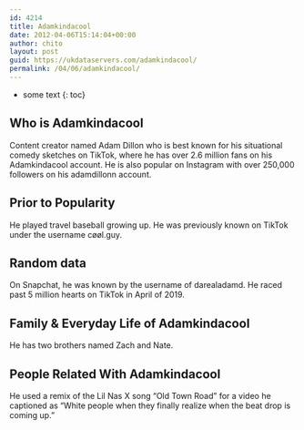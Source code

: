 ```yaml
---
id: 4214
title: Adamkindacool
date: 2012-04-06T15:14:04+00:00
author: chito
layout: post
guid: https://ukdataservers.com/adamkindacool/
permalink: /04/06/adamkindacool/
---
```


* some text
{: toc}
          
          
## Who is  Adamkindacool
                  
                  
                  
Content creator named Adam Dillon who is best known for his situational comedy sketches on TikTok, where he has over 2.6 million fans on his Adamkindacool account. He is also popular on Instagram with over 250,000 followers on his adamdillonn account.
                  
                
                
                
## Prior to Popularity 
                  
                  
                  
He played travel baseball growing up. He was previously known on TikTok under the username cøøl.guy. 
                  
                
                
                
## Random data 
                  
                  
                  
On Snapchat, he was known by the username of darealadamd. He raced past 5 million hearts on TikTok in April of 2019.
                  
                
                
                
## Family & Everyday Life of Adamkindacool
                  
                  
                  
He has two brothers named Zach and Nate.
                  
                
                
                
## People Related With  Adamkindacool
                  
                  
                  
He used a remix of the Lil Nas X song &#8220;Old Town Road&#8221; for a video he captioned as &#8220;White people when they finally realize when the beat drop is coming up.&#8221;
                  
                
              
            
          
          
          
    
    
  

